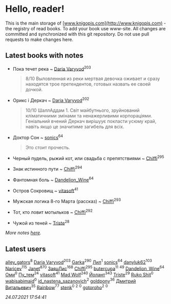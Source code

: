 # Hello, reader!
This is the main storage of [www.knigopis.com](http://www.knigopis.com) - the registry of read books.
To add your book use www-site. All changes are committed and synchronized with this git repository.
Do not use pull requests to make changes here.


## Latest books with notes
* Пока течет река ~ [Daria Varyvod](users/829/829893410524253-facebook)<sup>203</sup>
    > 8/10 Выловленная из реки мертвая девочка оживает и сразу находятся трое претендентов, готовых назвать ее своей дочкой.

* Орикс і Деркач ~ [Daria Varyvod](users/829/829893410524253-facebook)<sup>202</sup>
    > 10/10 ШаллАддам 1. Світ майбутнього, зруйнований кліматичними змінами та ненажерливими корпораціями. Геніальний вчений Деркач вирішуує покласти усюму край, навіть якщо це значитиме загибель для всіх.

* Доктор Сон ~ [sonics](users/588/5880221-vkontakte)<sup>64</sup>
    > Это стоит прочесть.

* Черный пудель, рыжий кот, или свадьба с препятствиями ~ [Chiffi](users/105/105831994080785626680-google)<sup>295</sup>

* Знак истинного пути ~ [Chiffi](users/105/105831994080785626680-google)<sup>294</sup>

* Фантомная боль ~ [Dandelion_Wine](users/586/58602788-vkontakte)<sup>64</sup>

* Остров Сокровищ ~ [vitasoft](users/474/47446642-vkontakte)<sup>41</sup>

* Мужская логика 8-го Марта (рассказ) ~ [Chiffi](users/105/105831994080785626680-google)<sup>293</sup>

* Тот, кто ловит мотыльков ~ [Chiffi](users/105/105831994080785626680-google)<sup>292</sup>

* Чужой из теней ~ [Triste](users/517/5175580462988229760-mailru)<sup>28</sup>


_More notes [here](latest_books_with_notes.md)._


## Latest users
[alley_gators](users/199/1999517944953516923-mailru)<sup>8</sup> 
[Daria Varyvod](users/829/829893410524253-facebook)<sup>203</sup> 
[Garka](users/115/115753719718250012620-google)<sup>290</sup> 
[Лил](users/405/4057739460942313-facebook)<sup>1</sup> 
[sonics](users/588/5880221-vkontakte)<sup>64</sup> 
[danyluk62](users/374/374149854-vkontakte)<sup>103</sup> 
[Naricev](users/107/107090515204537133928-google)<sup>115</sup> 
[Janet](users/108/108113656204404967440-google)<sup>870</sup> 
[ЗаяцЛис](users/112/112388384595246311466-google)<sup>168</sup> 
[Chiffi](users/105/105831994080785626680-google)<sup>295</sup> 
[butercupa](users/193/193697993-vkontakte)<sup>11</sup> 
[](users/153/1537586159620888-facebook)<sup>49</sup> 
[Dandelion_Wine](users/586/58602788-vkontakte)<sup>64</sup> 
[Оми](users/110/110990350469188914110-google)<sup>0</sup> 
[Пу_тем](users/344/3448154788585127-facebook)<sup>24</sup> 
[vitasoft](users/474/47446642-vkontakte)<sup>41</sup> 
[Mad Wolf](users/947/94738840-vkontakte)<sup>240</sup> 
[Йолант](users/104/104690883692185089260-google)<sup>343</sup> 
[Triste](users/517/5175580462988229760-mailru)<sup>29</sup> 
[Ruko Shit](users/219/2193185692363496955-mailru)<sup>0</sup> 
[wabisabimaid](users/420/420017445-vkontakte)<sup>0</sup> 
[id_nastena_sazanovich](users/173/173160241-vkontakte)<sup>2</sup> 
[goldpony](users/445/445613750-yandex)<sup>36</sup> 
[Дмитрий Витальевич](users/116/116650782618177766821-googleplus)<sup>35</sup> 
[Rainbow](users/109/109787328219839805802-google)<sup>77</sup> 
[stenk](users/355/3556151164432717-facebook)<sup>0</sup> 
[](users/880/880015719-yandex)<sup>2</sup> 
[](users/158/15831034236773408786-mailru)<sup>0</sup> 
[gotoroho](users/917/917342266-yandex)<sup>2</sup> 
[](users/101/101179637838670611102-google)<sup>0</sup> 


_24.07.2021 17:54:41_
